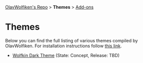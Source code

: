 [OlavWolfiken's Repo](https://olavwolfiken.github.io/BetterDiscord) > **Themes** > [Add-ons](https://olavwolfiken.github.io/BetterDiscord/Themes/Add-ons)

# Themes
Below you can find the full listing of various themes compiled by OlavWolfiken. For installation instructions follow [this link](https://olavwolfiken.github.io/BetterDiscord#themes-1).

- [Wolfkin Dark Theme](https://olavwolfiken.github.io/BetterDiscord/Themes/Wolfkin%20Dark%20Theme/) (State: Concept, Release: TBD)
